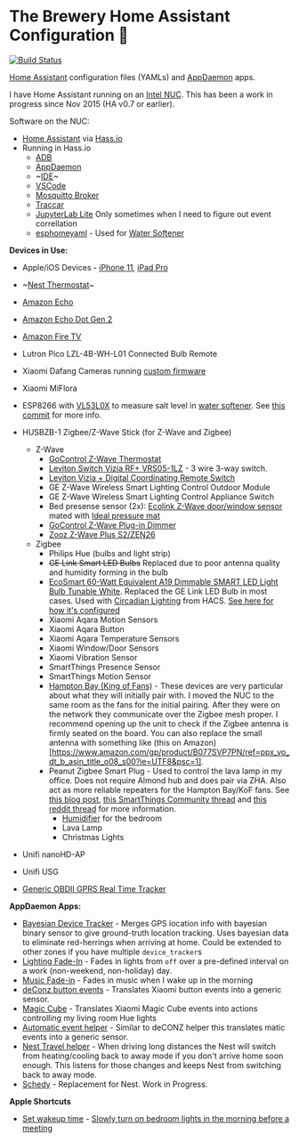 # The Brewery Home Assistant Configuration 🍺
[![Build Status](https://travis-ci.org/rtclauss/hass-config.svg?branch=master)](https://travis-ci.org/rtclauss/hass-config)

[Home Assistant](https://home-assistant.io/) configuration files (YAMLs) and [AppDaemon](https://appdaemon.readthedocs.io/en/latest/) apps.

I have Home Assistant running on an [Intel NUC]().  This has been a work in progress since Nov 2015 (HA v0.7 or earlier).

Software on the NUC:
* [Home Assistant](https://home-assistant.io/) via [Hass.io](https://www.home-assistant.io/hassio/)
* Running in Hass.io
  * [ADB](https://github.com/hassio-addons/addon-adb)
  * [AppDaemon](https://github.com/hassio-addons/addon-vscode)
  * ~[IDE](https://community.home-assistant.io/t/community-hass-io-add-on-ide-based-on-cloud9/33810?u=frenck)~
  * [VSCode](https://github.com/hassio-addons/addon-vscode)
  * [Mosquitto Broker](https://home-assistant.io/addons/mosquitto/)
  * [Traccar](https://github.com/hassio-addons/addon-traccar)
  * [JupyterLab Lite](https://github.com/hassio-addons/addon-jupyterlab-lite) Only sometimes when I need to figure out event correllation
  * [esphomeyaml](https://esphomelib.com/esphomeyaml/index.html) - Used for [Water Softener](https://github.com/rtclauss/hass-config/blob/master/packages/water_softener.yaml)

**Devices in Use:**
* Apple/iOS Devices - [iPhone 11](), [iPad Pro]()
* ~[Nest Thermostat]()~
* [Amazon Echo](http://amzn.to/2i6mShX)
* [Amazon Echo Dot Gen 2](http://amzn.to/2hvCexj)
* [Amazon Fire TV](http://amzn.to/2iD9uPx)
* Lutron Pico LZL-4B-WH-L01 Connected Bulb Remote
* Xiaomi Dafang Cameras running [custom firmware](https://github.com/EliasKotlyar/Xiaomi-Dafang-Hacks)
* Xiaomi MiFlora
* ESP8266 with [VL53L0X](https://www.amazon.com/gp/product/B07F3RH7TC/ref=ppx_yo_dt_b_asin_title_o00_s00?ie=UTF8&psc=1) to measure salt level in [water softener](https://github.com/rtclauss/hass-config/blob/master/packages/water_softener.yaml). See [this commit](https://github.com/rtclauss/hass-config/commit/85b1eade336c0fc94031241b494203fb55b3a7d8) for more info. 
* HUSBZB-1 Zigbee/Z-Wave Stick (for Z-Wave and Zigbee)
  * Z-Wave 
    * [GoControl Z-Wave Thermostat](https://www.amazon.com/GoControl-Thermostat-Z-Wave-Battery-Powered-Works/dp/B00ZIRV40K)
    * [Leviton Switch Vizia RF+ VRS05-1LZ](https://www.amazon.com/gp/product/B001HT6NKO/ref=ppx_yo_dt_b_search_asin_title?ie=UTF8&psc=1) - 3 wire 3-way switch.
    * [Leviton Vizia + Digital Coordinating Remote Switch](https://www.amazon.com/gp/product/B001HT4M70/ref=ppx_yo_dt_b_search_asin_title?ie=UTF8&psc=1)
    * GE Z-Wave Wireless Smart Lighting Control Outdoor Module
    * GE Z-Wave Wireless Smart Lighting Control Appliance Switch
    * Bed presense sensor (2x): [Ecolink Z-Wave door/window sensor](https://www.amazon.com/Ecolink-Intelligent-Technology-Operated-DWZWAVE2-ECO/dp/B00HPIYJWU) mated with [Ideal pressure mat](https://www.amazon.com/Ecolink-Intelligent-Technology-Operated-DWZWAVE2-ECO/dp/B00HPIYJWU)
    * [GoControl Z-Wave Plug-in Dimmer](https://www.amazon.com/GoControl-Z-Wave-Plug-Dimmer-Module/dp/B00E1OXK3A/)
    * [Zooz Z-Wave Plus S2/ZEN26](https://www.amazon.com/gp/product/B07K1T8Z74/ref=ppx_yo_dt_b_asin_title_o00_s00?ie=UTF8&psc=1)
  * Zigbee
    * Philips Hue (bulbs and light strip)
    * ~~GE Link Smart LED Bulbs~~ Replaced due to poor antenna quality and humidity forming in the bulb
    * [EcoSmart 60-Watt Equivalent A19 Dimmable SMART LED Light Bulb Tunable White](https://www.homedepot.com/p/EcoSmart-60-Watt-Equivalent-A19-Dimmable-SMART-LED-Light-Bulb-Tunable-White-2-Pack-A9A19A60WESDZ02/309683612). Replaced the GE Link LED Bulb in most cases. Used with [Circadian Lighting](https://github.com/claytonjn/hass-circadian_lighting) from HACS. [See here for how it's configured](https://github.com/rtclauss/hass-config/blob/master/packages/light.yaml#L1090)
    * Xiaomi Aqara Motion Sensors
    * Xiaomi Aqara Button
    * Xiaomi Aqara Temperature Sensors
    * Xiaomi Window/Door Sensors
    * Xiaomi Vibration Sensor
    * SmartThings Presence Sensor
    * SmartThings Motion Sensor
    * [Hampton Bay (King of Fans)](https://www.homedepot.com/p/Hampton-Bay-Universal-Wink-Enabled-White-Ceiling-Fan-Premier-Remote-Control-99432/206591100) - These devices are very particular about what they will initially pair with.  I moved the NUC to the same room as the fans for the initial pairing.  After they were on the network they communicate over the Zigbee mesh proper. I recommend opening up the unit to check if the Zigbee antenna is firmly seated on the board.  You can also replace the small antenna with something like (this on Amazon)[https://www.amazon.com/gp/product/B077SVP7PN/ref=ppx_yo_dt_b_asin_title_o08_s00?ie=UTF8&psc=1].
    * Peanut Zigbee Smart Plug - Used to control the lava lamp in my office. Does not require Almond hub and does pair via ZHA.  Also act as more reliable repeaters for the Hampton Bay/KoF fans.  See [this blog post](http://diysoldier.com/hampton-bay-smart-ceiling-fan-and-light-control/), [this SmartThings Community thread](https://community.smartthings.com/t/hampton-bay-zigbee-fan-controller/47463/476) and [this reddit thread](https://www.reddit.com/r/SmartThings/comments/a3pbnz/peanut_smartplug_best_smart_plug_ive_found_for_10/) for more information.
      * [Humidifier](https://www.amazon.com/dp/B002QAYJPO/) for the bedroom
      * Lava Lamp
      * Christmas Lights

* Unifi nanoHD-AP
* Unifi USG
* [Generic OBDII GPRS Real Time Tracker](https://www.aliexpress.com/item/32981833499.html?spm=a2g0s.9042311.0.0.1bfa4c4dpn9kUy)


**AppDaemon Apps:**
* [Bayesian Device Tracker](appdaemon/apps/tracker.py) - Merges GPS location info with bayesian binary sensor to give ground-truth location tracking.  Uses bayesian data to eliminate red-herrings when arriving at home.  Could be extended to other zones if you have multiple `device_tracker`s 
* [Lighting Fade-In](appdaemon/apps/brighten_lights.py) - Fades in lights from `off` over a pre-defined interval on a work (non-weekend, non-holiday) day.
* [Music Fade-in](appdaemon/apps/fade_in_music.py) - Fades in music when I wake up in the morning
* [deConz button events](appdaemon/apps/deconz_helper.py) - Translates Xiaomi button events into a generic sensor.
* [Magic Cube](appdaemon/apps/magic_cube.py) - Translates Xiaomi Magic Cube events into actions controlling my living room Hue lights
* [Automatic event helper](appdaemon/apps/automatic_helper.py) - Similar to deCONZ helper this translates matic events into a generic sensor.
* [Nest Travel helper](appdaemon/apps/nest_travel_helper.py) - When driving long distances the Nest will switch from heating/cooling back to away mode if you don't arrive home soon enough.  This listens for those changes and keeps Nest from switching back to away mode.
* [Schedy](appdaemon/apps/schedy_heating.yaml) - Replacement for Nest. Work in Progress.

**Apple Shortcuts**
* [Set wakeup time](https://www.icloud.com/shortcuts/61be3701823f444dbae0de1626020025) - [Slowly turn on bedroom lights in the morning before a meeting](https://github.com/rtclauss/hass-config/blob/master/packages/workday.yaml#L107)
